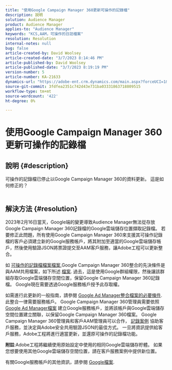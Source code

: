 ```yaml
---
title: "使用Google Campaign Manager 360更新可操作的記錄檔"
description: 說明
solution: Audience Manager
product: Audience Manager
applies-to: "Audience Manager"
keywords: "KCS,AAM，可操作的日誌檔案"
resolution: Resolution
internal-notes: null
bug: false
article-created-by: David Woolsey
article-created-date: "3/7/2023 8:14:46 PM"
article-published-by: David Woolsey
article-published-date: "3/7/2023 8:19:19 PM"
version-number: 5
article-number: KA-21633
dynamics-url: "https://adobe-ent.crm.dynamics.com/main.aspx?forceUCI=1&pagetype=entityrecord&etn=knowledgearticle&id=3ce4b3b1-24bd-ed11-83fe-6045bd006e5a"
source-git-commit: 3fdfea2351c742d43e731ba03331863718809515
workflow-type: tm+mt
source-wordcount: '422'
ht-degree: 0%

---
```


# 使用Google Campaign Manager 360更新可操作的記錄檔

## 說明 {#description}

可操作的記錄檔已停止以Google Campaign Manager 360的資料更新。 這是如何修正的？
<br> 

## 解決方法 {#resolution}


2023年2月16日當天，Google端的變更導致Audience Manager無法從存放Google Campaign Manager 360記錄檔的Google雲端儲存位置擷取記錄檔。 若要修正此問題，所有使用Google Campaign Manager 360來支援其可操作記錄檔的客戶必須建立新的Google服務帳戶，將其附加至適當的Google雲端儲存帳戶，然後使用驗證JSON將票證提交至AAM客戶服務，讓Adobe工程可以更新整合。

如 [可操作的記錄檔檔案檔案](https://experienceleague.adobe.com/docs/audience-manager/user-guide/implementation-integration-guides/media-data-integration/actionable-log-files.html?lang=en),Google Campaign Manager 360整合的先決條件是與AAM共用檔案，如下所述 [檔案](https://experienceleague.adobe.com/docs/audience-manager/user-guide/reporting/audience-optimization-reports/audience-optimization-advertisers/import-dcm.html?lang=en). 過去，這是使用Google群組權限，然後讓該群組存取Google雲端儲存空間位置，保留Google Campaign Manager 360記錄檔。 Google現在需要透過Google服務帳戶授予此存取權。

如需進行此更新的一般指南，請參閱 [Google Ad Manager整合檔案的必要條件](https://experienceleague.adobe.com/docs/audience-manager/user-guide/reporting/audience-optimization-reports/audience-optimization-publishers/import-dfp.html?lang=en). 此整合一律需要服務帳戶。 Google Campaign Manager 360管理員需要依照 [Google Ad Manager檔案](https://experienceleague.adobe.com/docs/audience-manager/user-guide/reporting/audience-optimization-reports/audience-optimization-publishers/import-dfp.html?lang=en) 建立Google服務帳戶，並將該帳戶與Google雲端儲存空間位置建立關聯，以保留Google Campaign Manager 360檔案。 Google Campaign Manager 360管理員和客戶AAM管理員可以合作， [記錄案例](https://experienceleague.adobe.com/docs/customer-one/using/home.html) 協助客戶服務，並決定與Adobe安全共用驗證JSON的最佳方式。 一旦將資訊提供給客戶服務，Adobe工程將進行適當更新，並還原可操作的記錄檔功能。

<b>附註</b>:Adobe工程將繼續使用原始設定中使用的相同Google雲端儲存貯體。 如果您想要使用其他Google雲端儲存空間位置，請在客戶服務案例中提供新位置。

有關Google服務帳戶的其他資訊，請參閱 [Google檔案](https://cloud.google.com/iam/docs/service-accounts-create#creating_a_service_account).
